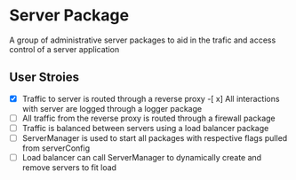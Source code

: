 # Server Package

A group of administrative server packages to aid in the trafic and access control of a server application

## User Stroies

- [x] Traffic to server is routed through a reverse proxy
-[ x] All interactions with server are logged through a logger package
- [ ] All traffic from the reverse proxy is routed through a firewall package
- [ ] Traffic is balanced between servers using a load balancer package
- [ ] ServerManager is used to start all packages with respective flags pulled from serverConfig
- [ ] Load balancer can call ServerManager to dynamically create and remove servers to fit load
